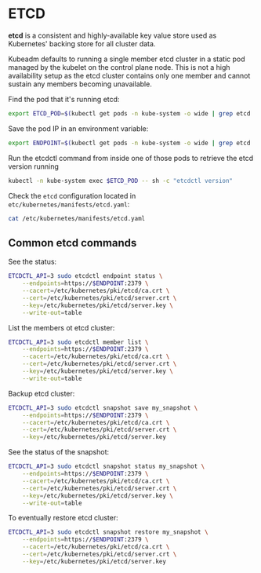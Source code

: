 # ETCD

**etcd** is a consistent and highly-available key value store used as Kubernetes' backing store for all cluster data.

Kubeadm defaults to running a single member etcd cluster in a static pod managed by the kubelet on the control plane node. This is not a high availability setup as the etcd cluster contains only one member and cannot sustain any members becoming unavailable.

Find the pod that it's running etcd:

```bash
export ETCD_POD=$(kubectl get pods -n kube-system -o wide | grep etcd | awk '{print $1}')
```

Save the pod IP in an environment variable:

```bash
export ENDPOINT=$(kubectl get pods -n kube-system -o wide | grep etcd | awk '{print $6}')
```

Run the etcdctl command from inside one of those pods to retrieve the etcd version running

```bash
kubectl -n kube-system exec $ETCD_POD -- sh -c "etcdctl version"
```

Check the `etcd` configuration located in `etc/kubernetes/manifests/etcd.yaml`:

```bash
cat /etc/kubernetes/manifests/etcd.yaml
```

## Common etcd commands 

See the status:

```bash
ETCDCTL_API=3 sudo etcdctl endpoint status \
    --endpoints=https://$ENDPOINT:2379 \
    --cacert=/etc/kubernetes/pki/etcd/ca.crt \
    --cert=/etc/kubernetes/pki/etcd/server.crt \
    --key=/etc/kubernetes/pki/etcd/server.key \
    --write-out=table 
```

List the members ot etcd cluster:

```bash
ETCDCTL_API=3 sudo etcdctl member list \
    --endpoints=https://$ENDPOINT:2379 \
    --cacert=/etc/kubernetes/pki/etcd/ca.crt \
    --cert=/etc/kubernetes/pki/etcd/server.crt \
    --key=/etc/kubernetes/pki/etcd/server.key \
    --write-out=table 
```

Backup etcd cluster:

```bash
ETCDCTL_API=3 sudo etcdctl snapshot save my_snapshot \
    --endpoints=https://$ENDPOINT:2379 \
    --cacert=/etc/kubernetes/pki/etcd/ca.crt \
    --cert=/etc/kubernetes/pki/etcd/server.crt \
    --key=/etc/kubernetes/pki/etcd/server.key 
```

See the status of the snapshot:

```bash
ETCDCTL_API=3 sudo etcdctl snapshot status my_snapshot \
    --endpoints=https://$ENDPOINT:2379 \
    --cacert=/etc/kubernetes/pki/etcd/ca.crt \
    --cert=/etc/kubernetes/pki/etcd/server.crt \
    --key=/etc/kubernetes/pki/etcd/server.key \
    --write-out=table 
```

To eventually restore etcd cluster: 

```bash
ETCDCTL_API=3 sudo etcdctl snapshot restore my_snapshot \
    --endpoints=https://$ENDPOINT:2379 \
    --cacert=/etc/kubernetes/pki/etcd/ca.crt \
    --cert=/etc/kubernetes/pki/etcd/server.crt \
    --key=/etc/kubernetes/pki/etcd/server.key 
```

